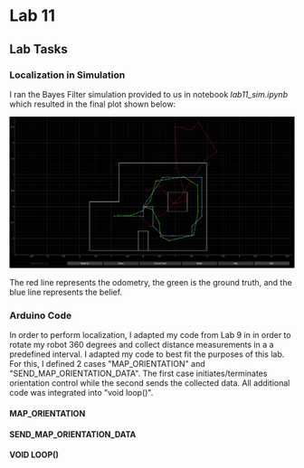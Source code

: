 # Lab 11

## Lab Tasks

### Localization in Simulation

I ran the Bayes Filter simulation provided to us in notebook *lab11_sim.ipynb* which resulted in the final plot shown below:

<img width="560" alt="Profile Picture" src="FINAL_PLOT.jpg">

The red line represents the odometry, the green is the ground truth, and the blue line represents the belief. 

### Arduino Code

In order to perform localization, I adapted my code from Lab 9 in in order to rotate my robot 360 degrees and collect distance measurements in a a predefined interval. I adapted my code to best fit the purposes of this lab. For this, I defined 2 cases "MAP_ORIENTATION" and "SEND_MAP_ORIENTATION_DATA". The first case initiates/terminates orientation control while the second sends the collected data. All additional code was integrated into "void loop()".

#### MAP_ORIENTATION



#### SEND_MAP_ORIENTATION_DATA



#### VOID LOOP()


